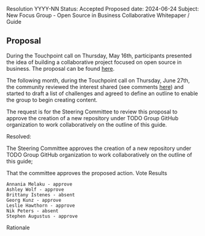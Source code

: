 Resolution YYYY-NN
Status: Accepted
Proposed date: 2024-06-24
Subject: New Focus Group - Open Source in Business Collaborative Whitepaper / Guide

 ## Proposal
 
During the Touchpoint call on Thursday, May 16th, participants presented the idea of building a collaborative project focused on open source in business. The proposal can be found [here](https://github.com/todogroup/ospology/discussions/481).

The following month, during the Touchpoint call on Thursday, June 27th, the community reviewed the interest shared (see comments [here](https://github.com/todogroup/ospology/discussions/481)) and started to draft a list of challenges and
agreed to define an outline to enable the group to begin creating content.

The request is for the Steering Committee to review this proposal to approve the creation of a new repository under TODO Group GitHub organization to work collaboratively on the outline of this guide.

Resolved:

The Steering Committee approves the creation of a new repository under TODO Group GitHub organization to work collaboratively on the outline of this guide;

That the committee approves the proposed action.
Vote Results

    Annania Melaku - approve
    Ashley Wolf - approve
    Brittany Istenes - absent
    Georg Kunz - approve
    Leslie Hawthorn - approve
    Nik Peters - absent
    Stephen Augustus - approve

Rationale

